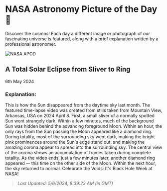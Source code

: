 
  # NASA Astronomy Picture of the Day 🌌

  Discover the cosmos! Each day a different image or photograph of our fascinating universe is featured, along with a brief explanation written by a professional astronomer.

![NASA APOD](undefined)

## A Total Solar Eclipse from Sliver to Ring

6th May 2024

### Explanation: 

This is how the Sun disappeared from the daytime sky last month. The featured time-lapse video was created from stills taken from Mountain View, Arkansas, USA on 2024 April 8. First, a small sliver of a normally spotted Sun went strangely dark. Within a few minutes, much of the background Sun was hidden behind the advancing foreground Moon. Within an hour, the only rays from the Sun passing the Moon appeared like a diamond ring. During totality, most of the surrounding sky went dark, making the bright pink prominences around the Sun's edge stand out, and making the amazing corona appear to spread into the surrounding sky.  The central view of the corona shows an accumulation of frames taken during complete totality. As the video ends, just a few minutes later, another diamond ring appeared -- this time on the other side of the Moon. Within the next hour, the sky returned to normal.   Celebrate the Voids: It's Black Hole Week at NASA!

> _Last Updated: 5/6/2024, 8:39:23 AM (in GMT)_
